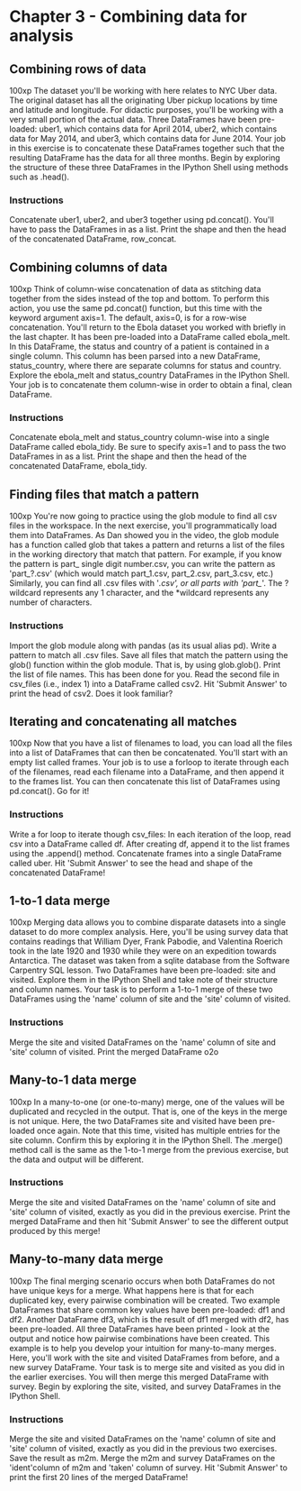 # Chapter 3 - Combining data for analysis

## Combining rows of data
100xp
The dataset you'll be working with here relates to NYC Uber data. The original dataset has all the originating Uber pickup locations by time and latitude and longitude. For didactic purposes, you'll be working with a very small portion of the actual data.
Three DataFrames have been pre-loaded: uber1, which contains data for April 2014, uber2, which contains data for May 2014, and uber3, which contains data for June 2014. Your job in this exercise is to concatenate these DataFrames together such that the resulting DataFrame has the data for all three months.
Begin by exploring the structure of these three DataFrames in the IPython Shell using methods such as .head().
### Instructions
Concatenate uber1, uber2, and uber3 together using pd.concat(). You'll have to pass the DataFrames in as a list.
Print the shape and then the head of the concatenated DataFrame, row_concat.

## Combining columns of data
100xp
Think of column-wise concatenation of data as stitching data together from the sides instead of the top and bottom. To perform this action, you use the same pd.concat() function, but this time with the keyword argument axis=1. The default, axis=0, is for a row-wise concatenation.
You'll return to the Ebola dataset you worked with briefly in the last chapter. It has been pre-loaded into a DataFrame called ebola_melt. In this DataFrame, the status and country of a patient is contained in a single column. This column has been parsed into a new DataFrame, status_country, where there are separate columns for status and country.
Explore the ebola_melt and status_country DataFrames in the IPython Shell. Your job is to concatenate them column-wise in order to obtain a final, clean DataFrame.
### Instructions
Concatenate ebola_melt and status_country column-wise into a single DataFrame called ebola_tidy. Be sure to specify axis=1 and to pass the two DataFrames in as a list.
Print the shape and then the head of the concatenated DataFrame, ebola_tidy.


## Finding files that match a pattern
100xp
You're now going to practice using the glob module to find all csv files in the workspace. In the next exercise, you'll programmatically load them into DataFrames.
As Dan showed you in the video, the glob module has a function called glob that takes a pattern and returns a list of the files in the working directory that match that pattern.
For example, if you know the pattern is part_ single digit number.csv, you can write the pattern as 'part_?.csv' (which would match part_1.csv, part_2.csv, part_3.csv, etc.)
Similarly, you can find all .csv files with '*.csv', or all parts with 'part_*'. The ? wildcard represents any 1 character, and the *wildcard represents any number of characters.
### Instructions
Import the glob module along with pandas (as its usual alias pd).
Write a pattern to match all .csv files.
Save all files that match the pattern using the glob() function within the glob module. That is, by using glob.glob().
Print the list of file names. This has been done for you.
Read the second file in csv_files (i.e., index 1) into a DataFrame called csv2.
Hit 'Submit Answer' to print the head of csv2. Does it look familiar?

## Iterating and concatenating all matches
100xp
Now that you have a list of filenames to load, you can load all the files into a list of DataFrames that can then be concatenated.
You'll start with an empty list called frames. Your job is to use a forloop to iterate through each of the filenames, read each filename into a DataFrame, and then append it to the frames list.
You can then concatenate this list of DataFrames using pd.concat(). Go for it!
### Instructions
Write a for loop to iterate though csv_files:
In each iteration of the loop, read csv into a DataFrame called df.
After creating df, append it to the list frames using the .append() method.
Concatenate frames into a single DataFrame called uber.
Hit 'Submit Answer' to see the head and shape of the concatenated DataFrame!
## 1-to-1 data merge
100xp
Merging data allows you to combine disparate datasets into a single dataset to do more complex analysis.
Here, you'll be using survey data that contains readings that William Dyer, Frank Pabodie, and Valentina Roerich took in the late 1920 and 1930 while they were on an expedition towards Antarctica. The dataset was taken from a sqlite database from the Software Carpentry SQL lesson.
Two DataFrames have been pre-loaded: site and visited. Explore them in the IPython Shell and take note of their structure and column names. Your task is to perform a 1-to-1 merge of these two DataFrames using the 'name' column of site and the 'site' column of visited.
### Instructions
Merge the site and visited DataFrames on the 'name' column of site and 'site' column of visited.
Print the merged DataFrame o2o

## Many-to-1 data merge
100xp
In a many-to-one (or one-to-many) merge, one of the values will be duplicated and recycled in the output. That is, one of the keys in the merge is not unique.
Here, the two DataFrames site and visited have been pre-loaded once again. Note that this time, visited has multiple entries for the site column. Confirm this by exploring it in the IPython Shell.
The .merge() method call is the same as the 1-to-1 merge from the previous exercise, but the data and output will be different.
### Instructions
Merge the site and visited DataFrames on the 'name' column of site and 'site' column of visited, exactly as you did in the previous exercise.
Print the merged DataFrame and then hit 'Submit Answer' to see the different output produced by this merge!
## Many-to-many data merge
100xp
The final merging scenario occurs when both DataFrames do not have unique keys for a merge. What happens here is that for each duplicated key, every pairwise combination will be created.
Two example DataFrames that share common key values have been pre-loaded: df1 and df2. Another DataFrame df3, which is the result of df1 merged with df2, has been pre-loaded. All three DataFrames have been printed - look at the output and notice how pairwise combinations have been created. This example is to help you develop your intuition for many-to-many merges.
Here, you'll work with the site and visited DataFrames from before, and a new survey DataFrame. Your task is to merge site and visited as you did in the earlier exercises. You will then merge this merged DataFrame with survey.
Begin by exploring the site, visited, and survey DataFrames in the IPython Shell.
### Instructions
Merge the site and visited DataFrames on the 'name' column of site and 'site' column of visited, exactly as you did in the previous two exercises. Save the result as m2m.
Merge the m2m and survey DataFrames on the 'ident'column of m2m and 'taken' column of survey.
Hit 'Submit Answer' to print the first 20 lines of the merged DataFrame!

